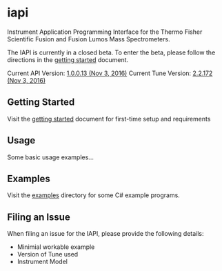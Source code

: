 # iapi
Instrument Application Programming Interface for the Thermo Fisher Scientific Fusion and Fusion Lumos Mass Spectrometers.

The IAPI is currently in a closed beta. To enter the beta, please follow the directions in the [getting started](https://github.com/thermofisherlsms/iapi/blob/master/GettingStarted.md) document. 

Current API Version: [1.0.0.13 (Nov 3, 2016)](https://github.com/thermofisherlsms/iapi/blob/master/changelog#2.2.172)
Current Tune Version: [2.2.172 (Nov 3, 2016)](https://github.com/thermofisherlsms/iapi/blob/master/changelog#2.2.172)

## Getting Started

Visit the [getting started](https://github.com/thermofisherlsms/iapi/blob/master/GettingStarted.md) document for first-time setup and requirements

## Usage

Some basic usage examples...

## Examples

Visit the [examples](https://github.com/thermofisherlsms/iapi/tree/master/examples) directory for some C# example programs.

## Filing an Issue

When filing an issue for the IAPI, please provide the following details:

* Minimial workable example
* Version of Tune used
* Instrument Model
